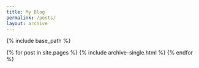 ```yaml
---
title: My Blog
permalink: /posts/
layout: archive
---
```


{% include base_path %}

{% for post in site.pages %}
  {% include archive-single.html %}
{% endfor %}
